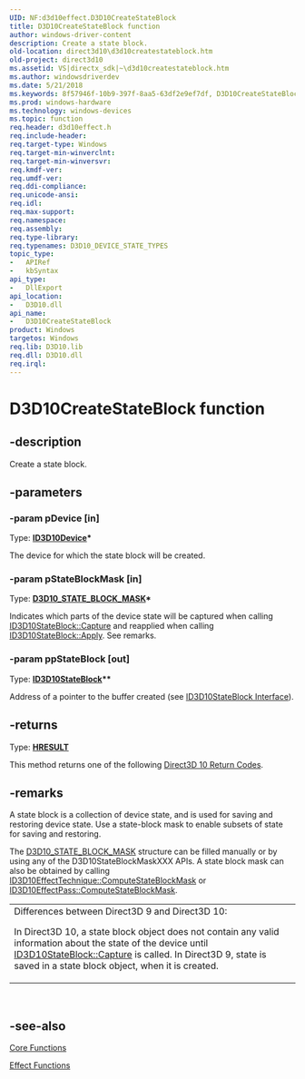```yaml
---
UID: NF:d3d10effect.D3D10CreateStateBlock
title: D3D10CreateStateBlock function
author: windows-driver-content
description: Create a state block.
old-location: direct3d10\d3d10createstateblock.htm
old-project: direct3d10
ms.assetid: VS|directx_sdk|~\d3d10createstateblock.htm
ms.author: windowsdriverdev
ms.date: 5/21/2018
ms.keywords: 8f57946f-10b9-397f-8aa5-63df2e9ef7df, D3D10CreateStateBlock, D3D10CreateStateBlock function [Direct3D 10], d3d10effect/D3D10CreateStateBlock, direct3d10.d3d10createstateblock
ms.prod: windows-hardware
ms.technology: windows-devices
ms.topic: function
req.header: d3d10effect.h
req.include-header: 
req.target-type: Windows
req.target-min-winverclnt: 
req.target-min-winversvr: 
req.kmdf-ver: 
req.umdf-ver: 
req.ddi-compliance: 
req.unicode-ansi: 
req.idl: 
req.max-support: 
req.namespace: 
req.assembly: 
req.type-library: 
req.typenames: D3D10_DEVICE_STATE_TYPES
topic_type:
-	APIRef
-	kbSyntax
api_type:
-	DllExport
api_location:
-	D3D10.dll
api_name:
-	D3D10CreateStateBlock
product: Windows
targetos: Windows
req.lib: D3D10.lib
req.dll: D3D10.dll
req.irql: 
---
```


# D3D10CreateStateBlock function


## -description


Create a state block.


## -parameters




### -param pDevice [in]

Type: <b><a href="https://msdn.microsoft.com/63c7fca3-5575-41a7-9bdf-2582e6b9c182">ID3D10Device</a>*</b>

The device for which the state block will be created.


### -param pStateBlockMask [in]

Type: <b><a href="https://msdn.microsoft.com/3188002c-a49f-4991-8fd5-75b31de8b790">D3D10_STATE_BLOCK_MASK</a>*</b>

Indicates which parts of the device state will be captured when calling <a href="https://msdn.microsoft.com/ea55f168-dbb0-40de-908f-e8a4418894ae">ID3D10StateBlock::Capture</a> and reapplied when calling <a href="https://msdn.microsoft.com/4b5351ef-b2cd-4c80-a1ee-6e2b25d007b8">ID3D10StateBlock::Apply</a>. See remarks.


### -param ppStateBlock [out]

Type: <b><a href="https://msdn.microsoft.com/3705e8e6-f25f-4943-8c41-09fa6de02932">ID3D10StateBlock</a>**</b>

Address of a pointer to the buffer created (see <a href="https://msdn.microsoft.com/3705e8e6-f25f-4943-8c41-09fa6de02932">ID3D10StateBlock Interface</a>).


## -returns



Type: <b><a href="455d07e9-52c3-4efb-a9dc-2955cbfd38cc">HRESULT</a></b>

This method returns one of the following <a href="https://msdn.microsoft.com/7b67d428-d000-4c3e-adc1-b5fc67a15a6a">Direct3D 10 Return Codes</a>.




## -remarks



A state block is a collection of device state, and is used for saving and restoring device state. Use a state-block mask to enable subsets of state for saving and restoring.

The <a href="https://msdn.microsoft.com/3188002c-a49f-4991-8fd5-75b31de8b790">D3D10_STATE_BLOCK_MASK</a> structure can be filled manually or by using any of the D3D10StateBlockMaskXXX APIs. A state block mask can also be obtained by calling <a href="https://msdn.microsoft.com/c881dc2d-8e02-49b0-b539-bd0b1e767110">ID3D10EffectTechnique::ComputeStateBlockMask</a> or <a href="https://msdn.microsoft.com/ab4ad7b6-ad6a-44b5-bb07-42b7b92b3f1b">ID3D10EffectPass::ComputeStateBlockMask</a>.

<table>
<tr>
<td>
Differences between Direct3D 9 and Direct3D 10:

In Direct3D 10, a state block object does not contain any valid information about the state of the device until <a href="https://msdn.microsoft.com/ea55f168-dbb0-40de-908f-e8a4418894ae">ID3D10StateBlock::Capture</a> is called. In Direct3D 9, state is saved in a state block object, when it is created.

</td>
</tr>
</table>
 




## -see-also




<a href="https://msdn.microsoft.com/012577cd-970e-43bc-996e-3be7c2283b60">Core Functions</a>



<a href="https://msdn.microsoft.com/b76643f0-387f-49c6-80e5-4d7b406b4db7">Effect Functions</a>
 

 

